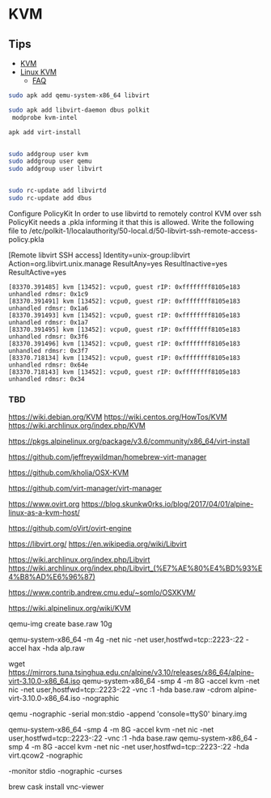 # KVM
## Tips
* [KVM](https://en.wikipedia.org/wiki/Kernel-based_Virtual_Machine)
* [Linux KVM](https://www.linux-kvm.org)
  * [FAQ](https://www.linux-kvm.org/page/FAQ)




```bash
sudo apk add qemu-system-x86_64 libvirt 

sudo apk add libvirt-daemon dbus polkit
 modprobe kvm-intel

apk add virt-install


sudo addgroup user kvm
sudo addgroup user qemu
sudo addgroup user libvirt


sudo rc-update add libvirtd
sudo rc-update add dbus
```

Configure PolicyKit
In order to use libvirtd to remotely control KVM over ssh PolicyKit needs a .pkla informing it that this is allowed. Write the following file to /etc/polkit-1/localauthority/50-local.d/50-libvirt-ssh-remote-access-policy.pkla

[Remote libvirt SSH access]
 Identity=unix-group:libvirt
 Action=org.libvirt.unix.manage
 ResultAny=yes
 ResultInactive=yes
 ResultActive=yes


```
[83370.391485] kvm [13452]: vcpu0, guest rIP: 0xffffffff8105e183 unhandled rdmsr: 0x1c9
[83370.391491] kvm [13452]: vcpu0, guest rIP: 0xffffffff8105e183 unhandled rdmsr: 0x1a6
[83370.391493] kvm [13452]: vcpu0, guest rIP: 0xffffffff8105e183 unhandled rdmsr: 0x1a7
[83370.391495] kvm [13452]: vcpu0, guest rIP: 0xffffffff8105e183 unhandled rdmsr: 0x3f6
[83370.391496] kvm [13452]: vcpu0, guest rIP: 0xffffffff8105e183 unhandled rdmsr: 0x3f7
[83370.718134] kvm [13452]: vcpu0, guest rIP: 0xffffffff8105e183 unhandled rdmsr: 0x64e
[83370.718143] kvm [13452]: vcpu0, guest rIP: 0xffffffff8105e183 unhandled rdmsr: 0x34
```

### TBD

https://wiki.debian.org/KVM
https://wiki.centos.org/HowTos/KVM
https://wiki.archlinux.org/index.php/KVM

https://pkgs.alpinelinux.org/package/v3.6/community/x86_64/virt-install



https://github.com/jeffreywildman/homebrew-virt-manager

https://github.com/kholia/OSX-KVM

https://github.com/virt-manager/virt-manager

https://www.ovirt.org
https://blog.skunkw0rks.io/blog/2017/04/01/alpine-linux-as-a-kvm-host/

https://github.com/oVirt/ovirt-engine

https://libvirt.org/
https://en.wikipedia.org/wiki/Libvirt

https://wiki.archlinux.org/index.php/Libvirt
https://wiki.archlinux.org/index.php/Libvirt_(%E7%AE%80%E4%BD%93%E4%B8%AD%E6%96%87)


https://www.contrib.andrew.cmu.edu/~somlo/OSXKVM/

https://wiki.alpinelinux.org/wiki/KVM


qemu-img create base.raw 10g

qemu-system-x86_64 -m 4g -net nic -net user,hostfwd=tcp::2223-:22 -accel hax -hda alp.raw

wget https://mirrors.tuna.tsinghua.edu.cn/alpine/v3.10/releases/x86_64/alpine-virt-3.10.0-x86_64.iso
qemu-system-x86_64 -smp 4 -m 8G -accel kvm -net nic -net user,hostfwd=tcp::2223-:22 -vnc :1 -hda base.raw -cdrom alpine-virt-3.10.0-x86_64.iso -nographic

qemu -nographic -serial mon:stdio -append 'console=ttyS0' binary.img

qemu-system-x86_64 -smp 4 -m 8G -accel kvm -net nic -net user,hostfwd=tcp::2223-:22 -vnc :1 -hda base.raw 
qemu-system-x86_64 -smp 4 -m 8G -accel kvm -net nic -net user,hostfwd=tcp::2223-:22 -hda virt.qcow2 -nographic

-monitor stdio
-nographic
-curses

brew cask install vnc-viewer
